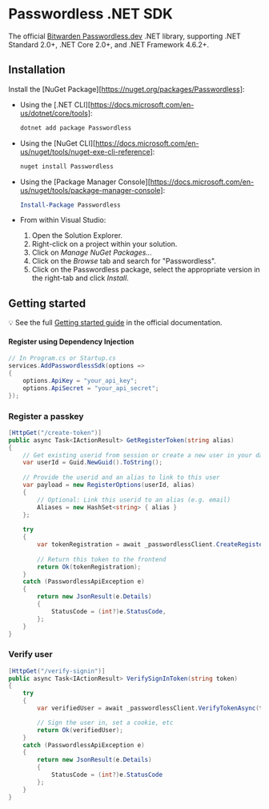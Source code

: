 # Passwordless .NET SDK

The official [Bitwarden Passwordless.dev](https://passwordless.dev) .NET library, supporting .NET Standard 2.0+, .NET Core 2.0+, and .NET Framework 4.6.2+.

## Installation

Install the [NuGet Package][https://nuget.org/packages/Passwordless]:

- Using the [.NET CLI][https://docs.microsoft.com/en-us/dotnet/core/tools]:

    ```sh
    dotnet add package Passwordless
    ```

- Using the [NuGet CLI][https://docs.microsoft.com/en-us/nuget/tools/nuget-exe-cli-reference]:

    ```sh
    nuget install Passwordless
    ```

- Using the [Package Manager Console][https://docs.microsoft.com/en-us/nuget/tools/package-manager-console]:

    ```powershell
    Install-Package Passwordless
    ```

- From within Visual Studio:

  1. Open the Solution Explorer.
  2. Right-click on a project within your solution.
  3. Click on *Manage NuGet Packages...*
  4. Click on the *Browse* tab and search for "Passwordless".
  5. Click on the Passwordless package, select the appropriate version in the
     right-tab and click *Install*.

## Getting started

💡 See the full [Getting started guide](https://docs.passwordless.dev/guide/get-started.htm) in the official documentation.

#### Register using Dependency Injection

```csharp
// In Program.cs or Startup.cs
services.AddPasswordlessSdk(options =>
{
    options.ApiKey = "your_api_key";
    options.ApiSecret = "your_api_secret";
});

```
### Register a passkey

```csharp
[HttpGet("/create-token")]
public async Task<IActionResult> GetRegisterToken(string alias)
{
    // Get existing userid from session or create a new user in your database
    var userId = Guid.NewGuid().ToString();
    
    // Provide the userid and an alias to link to this user
    var payload = new RegisterOptions(userId, alias)
    {
        // Optional: Link this userid to an alias (e.g. email)
        Aliases = new HashSet<string> { alias }
    };
    
    try
    {
        var tokenRegistration = await _passwordlessClient.CreateRegisterTokenAsync(payload);
    
        // Return this token to the frontend
        return Ok(tokenRegistration);
    }
    catch (PasswordlessApiException e)
    {
        return new JsonResult(e.Details)
        {
            StatusCode = (int?)e.StatusCode,
        };
    }
}
```

### Verify user

```csharp
[HttpGet("/verify-signin")]
public async Task<IActionResult> VerifySignInToken(string token)
{
    try
    {
        var verifiedUser = await _passwordlessClient.VerifyTokenAsync(token);

        // Sign the user in, set a cookie, etc
        return Ok(verifiedUser);
    }
    catch (PasswordlessApiException e)
    {
        return new JsonResult(e.Details)
        {
            StatusCode = (int?)e.StatusCode
        };
    }
}
```
